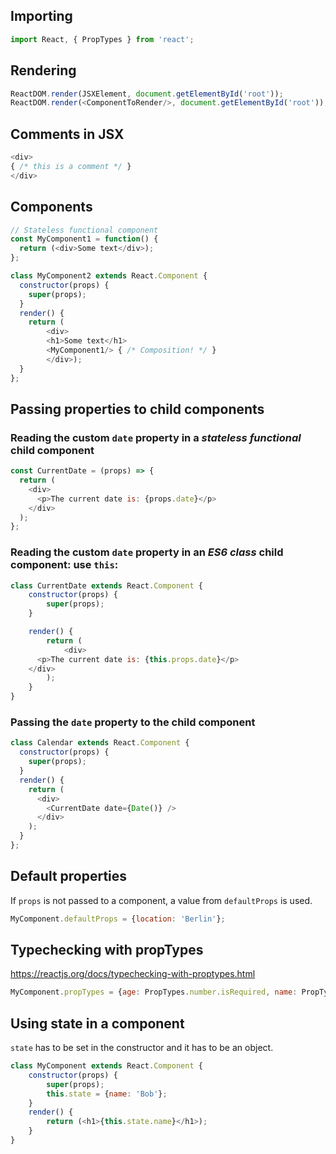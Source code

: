 ## Importing
```javascript
import React, { PropTypes } from 'react';
```


## Rendering
```javascript
ReactDOM.render(JSXElement, document.getElementById('root'));
ReactDOM.render(<ComponentToRender/>, document.getElementById('root'));
```

## Comments in JSX

```javascript
<div>
{ /* this is a comment */ }
</div>
```

## Components


```javascript
// Stateless functional component
const MyComponent1 = function() {
  return (<div>Some text</div>);
};
```

```javascript
class MyComponent2 extends React.Component {
  constructor(props) {
    super(props);
  }
  render() {
    return (
        <div>
        <h1>Some text</h1>
        <MyComponent1/> { /* Composition! */ }
        </div>);
  }
};
```

## Passing properties to child components
### Reading the custom `date` property in a *stateless functional* child component
```javascript
const CurrentDate = (props) => {
  return (
    <div>
      <p>The current date is: {props.date}</p>
    </div>
  );
};
```

### Reading the custom `date` property in an *ES6 class* child component: use `this`:
```javascript
class CurrentDate extends React.Component {
    constructor(props) {
        super(props);
    }

    render() {
        return (
            <div>
      <p>The current date is: {this.props.date}</p>
    </div>
        );
    }
}
```
### Passing the `date` property to the child component
```javascript
class Calendar extends React.Component {
  constructor(props) {
    super(props);
  }
  render() {
    return (
      <div>
        <CurrentDate date={Date()} />
      </div>
    );
  }
};
```

## Default properties
If `props` is not passed to a component, a value from `defaultProps` is used.

```javascript
MyComponent.defaultProps = {location: 'Berlin'};
```

## Typechecking with propTypes
https://reactjs.org/docs/typechecking-with-proptypes.html

```javascript
MyComponent.propTypes = {age: PropTypes.number.isRequired, name: PropTypes.string.isRequired };
```

## Using state in a component
`state` has to be set in the constructor and it has to be an object.
```javascript
class MyComponent extends React.Component {
    constructor(props) {
        super(props);
        this.state = {name: 'Bob'};
    }
    render() {
        return (<h1>{this.state.name}</h1>);
    }
}
```